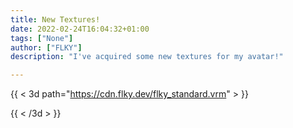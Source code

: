 ```yaml
---
title: New Textures!
date: 2022-02-24T16:04:32+01:00
tags: ["None"]
author: ["FLKY"]
description: "I've acquired some new textures for my avatar!"

---
```


{{ < 3d path="https://cdn.flky.dev/flky_standard.vrm" > }}

{{ < /3d > }}